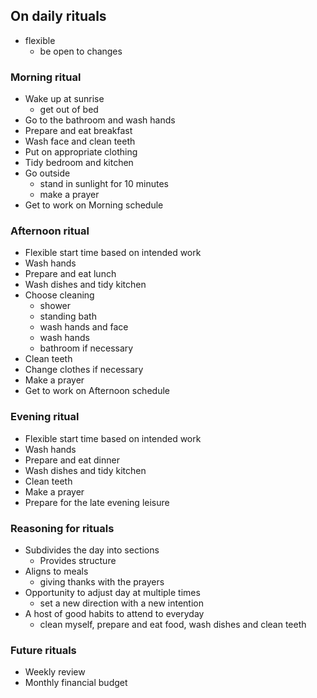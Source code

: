 ## On daily rituals

- flexible 
    - be open to changes

### Morning ritual

- Wake up at sunrise
    - get out of bed
- Go to the bathroom and wash hands
- Prepare and eat breakfast
- Wash face and clean teeth
- Put on appropriate clothing
- Tidy bedroom and kitchen
- Go outside
    - stand in sunlight for 10 minutes
    - make a prayer
- Get to work on Morning schedule

### Afternoon ritual

- Flexible start time based on intended work
- Wash hands
- Prepare and eat lunch
- Wash dishes and tidy kitchen
- Choose cleaning
    - shower
    - standing bath
    - wash hands and face
    - wash hands
    - bathroom if necessary
- Clean teeth
- Change clothes if necessary
- Make a prayer
- Get to work on Afternoon schedule

### Evening ritual

- Flexible start time based on intended work
- Wash hands
- Prepare and eat dinner
- Wash dishes and tidy kitchen
- Clean teeth
- Make a prayer
- Prepare for the late evening leisure

### Reasoning for rituals

- Subdivides the day into sections
    - Provides structure
- Aligns to meals
    - giving thanks with the prayers
- Opportunity to adjust day at multiple times
    - set a new direction with a new intention
- A host of good habits to attend to everyday
    - clean myself, prepare and eat food, wash dishes and clean teeth

### Future rituals

- Weekly review
- Monthly financial budget
